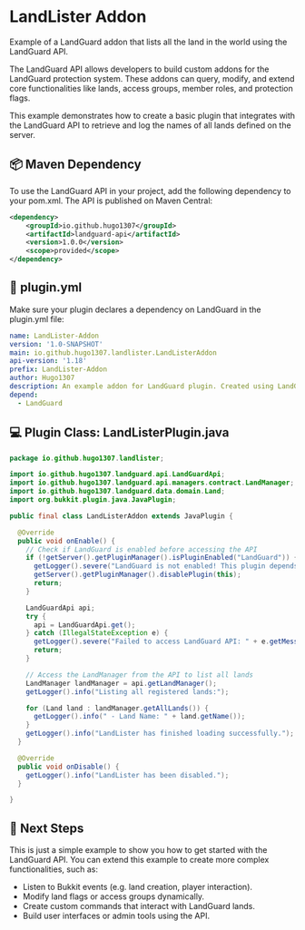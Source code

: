 # LandLister Addon

Example of a LandGuard addon that lists all the land in the world using the LandGuard API.

The LandGuard API allows developers to build custom addons for the LandGuard protection system. These addons can query, modify, and extend core functionalities like lands, access groups, member roles, and protection flags.

This example demonstrates how to create a basic plugin that integrates with the LandGuard API to retrieve and log the names of all lands defined on the server.

## 📦 Maven Dependency

To use the LandGuard API in your project, add the following dependency to your pom.xml. The API is published on Maven Central:

```xml
<dependency>
    <groupId>io.github.hugo1307</groupId>
    <artifactId>landguard-api</artifactId>
    <version>1.0.0</version>
    <scope>provided</scope>
</dependency>
```

## 📄 plugin.yml

Make sure your plugin declares a dependency on LandGuard in the plugin.yml file:

```yaml
name: LandLister-Addon
version: '1.0-SNAPSHOT'
main: io.github.hugo1307.landlister.LandListerAddon
api-version: '1.18'
prefix: LandLister-Addon
author: Hugo1307
description: An example addon for LandGuard plugin. Created using LandGuard API.
depend:
  - LandGuard
```

## 💻 Plugin Class: LandListerPlugin.java

```java
package io.github.hugo1307.landlister;

import io.github.hugo1307.landguard.api.LandGuardApi;
import io.github.hugo1307.landguard.api.managers.contract.LandManager;
import io.github.hugo1307.landguard.data.domain.Land;
import org.bukkit.plugin.java.JavaPlugin;

public final class LandListerAddon extends JavaPlugin {

  @Override
  public void onEnable() {
    // Check if LandGuard is enabled before accessing the API
    if (!getServer().getPluginManager().isPluginEnabled("LandGuard")) {
      getLogger().severe("LandGuard is not enabled! This plugin depends on LandGuard.");
      getServer().getPluginManager().disablePlugin(this);
      return;
    }

    LandGuardApi api;
    try {
      api = LandGuardApi.get();
    } catch (IllegalStateException e) {
      getLogger().severe("Failed to access LandGuard API: " + e.getMessage());
      return;
    }

    // Access the LandManager from the API to list all lands
    LandManager landManager = api.getLandManager();
    getLogger().info("Listing all registered lands:");

    for (Land land : landManager.getAllLands()) {
      getLogger().info(" - Land Name: " + land.getName());
    }
    getLogger().info("LandLister has finished loading successfully.");
  }

  @Override
  public void onDisable() {
    getLogger().info("LandLister has been disabled.");
  }

}
```

## 📌 Next Steps

This is just a simple example to show you how to get started with the LandGuard API. You can extend this example to create more complex functionalities, such as:

- Listen to Bukkit events (e.g. land creation, player interaction).
- Modify land flags or access groups dynamically.
- Create custom commands that interact with LandGuard lands.
- Build user interfaces or admin tools using the API.
